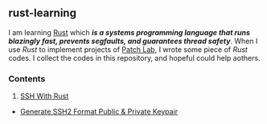 ## rust-learning

I am learning [Rust](https://www.rust-lang.org) which **_is a systems programming language that runs blazingly fast, prevents segfaults, and guarantees thread safety_**. When I use *Rust* to implement projects of [Patch Lab](https://github.com/patchlab), I wrote some piece of *Rust* codes. I collect the codes in this repository, and hopeful could help aothers.

### Contents

1. [SSH With Rust](https://github.com/genedna/rust-learning/tree/master/ssh)
  - [Generate SSH2 Format Public & Private Keypair](https://github.com/genedna/rust-learning/tree/master/ssh/keygen) 
